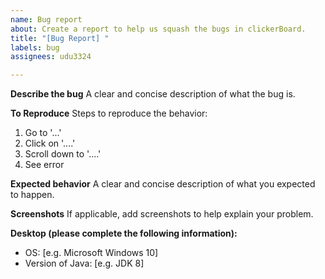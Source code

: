 ```yaml
---
name: Bug report
about: Create a report to help us squash the bugs in clickerBoard.
title: "[Bug Report] "
labels: bug
assignees: udu3324

---
```


**Describe the bug**
A clear and concise description of what the bug is.

**To Reproduce**
Steps to reproduce the behavior:
1. Go to '...'
2. Click on '....'
3. Scroll down to '....'
4. See error

**Expected behavior**
A clear and concise description of what you expected to happen.

**Screenshots**
If applicable, add screenshots to help explain your problem.

**Desktop (please complete the following information):**
 - OS: [e.g. Microsoft Windows 10]
 - Version of Java: [e.g. JDK 8]
